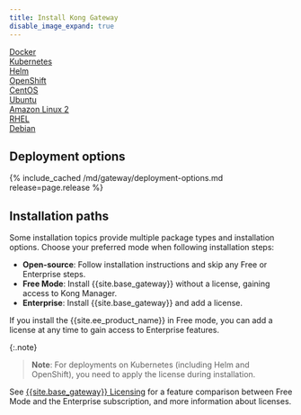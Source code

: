 ```yaml
---
title: Install Kong Gateway
disable_image_expand: true
---
```


<div class="docs-grid-install">

  <a href="/gateway/{{page.release}}/install-and-run/docker" class="docs-grid-install-block no-description">
    <img class="install-icon" src="/assets/images/icons/third-party/docker.png" alt="" />
    <div class="install-text">Docker</div>
  </a>

  <a href="/gateway/{{page.release}}/install-and-run/kubernetes" class="docs-grid-install-block no-description">
    <img class="install-icon" src="/assets/images/icons/third-party/kubernetes-logo.png" alt="" />
    <div class="install-text">Kubernetes</div>
  </a>

  <a href="/gateway/{{page.release}}/install-and-run/helm" class="docs-grid-install-block no-description">
    <img class="install-icon" src="/assets/images/icons/third-party/helm-icon-color.svg" alt="" />
    <div class="install-text">Helm</div>
  </a>

  <a href="/gateway/{{page.release}}/install-and-run/openshift" class="docs-grid-install-block no-description">
    <img class="install-icon" src="/assets/images/icons/third-party/openshift-logo.png" alt="" />
    <div class="install-text">OpenShift</div>
  </a>

  <a href="/gateway/{{page.release}}/install-and-run/centos" class="docs-grid-install-block no-description">
    <img class="install-icon" src="/assets/images/icons/third-party/centos.gif" alt="" />
    <div class="install-text">CentOS</div>
  </a>

  <a href="/gateway/{{page.release}}/install-and-run/ubuntu" class="docs-grid-install-block no-description">
    <img class="install-icon" src="/assets/images/icons/third-party/ubuntu.png" alt="" />
    <div class="install-text">Ubuntu</div>
  </a>

  <a href="/gateway/{{page.release}}/install-and-run/amazon-linux" class="docs-grid-install-block no-description">
    <img class="install-icon" src="/assets/images/icons/third-party/amazon-linux.png" alt="" />
    <div class="install-text">Amazon Linux 2</div>
  </a>

  <a href="/gateway/{{page.release}}/install-and-run/rhel" class="docs-grid-install-block no-description">
    <img class="install-icon" src="/assets/images/icons/third-party/rhel.jpg" alt="" />
    <div class="install-text">RHEL</div>
  </a>

  <a href="/gateway/{{page.release}}/install-and-run/debian" class="docs-grid-install-block no-description">
    <img class="install-icon" src="/assets/images/icons/third-party/debian-logo.jpg" alt="" />
    <div class="install-text">Debian
    </div>
  </a>
</div>

## Deployment options

{% include_cached /md/gateway/deployment-options.md release=page.release %}

## Installation paths

Some installation topics provide multiple package types and installation options.
Choose your preferred mode when following installation steps:

* **Open-source**: Follow installation instructions and skip any Free or Enterprise steps.
* **Free Mode**: Install {{site.base_gateway}} without a license, gaining access to Kong Manager.
* **Enterprise**: Install {{site.base_gateway}} and add a license.

If you install the {{site.ee_product_name}} in Free mode, you can add a license
at any time to gain access to Enterprise features.

{:.note}
> **Note**: For deployments on Kubernetes (including Helm and OpenShift),
you need to apply the license during installation.

See [{{site.base_gateway}} Licensing](/gateway/latest/plan-and-deploy/licenses/) for a feature comparison
between Free Mode and the Enterprise subscription, and more information about licenses.
